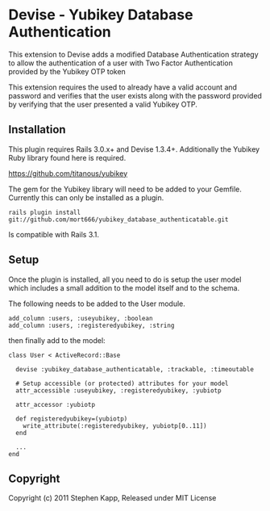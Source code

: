 # Devise - Yubikey Database Authentication

This extension to Devise adds a modified Database Authentication strategy to allow the authentication of a user with Two Factor Authentication provided by the Yubikey OTP token

This extension requires the used to already have a valid account and password and verifies that the user exists along with the password provided by verifying that the user presented a valid Yubikey OTP.

## Installation

This plugin requires Rails 3.0.x+ and Devise 1.3.4+. Additionally the Yubikey Ruby library found here is required.

<https://github.com/titanous/yubikey>

The gem for the Yubikey library will need to be added to your Gemfile. Currently this can only be installed as a plugin.

`rails plugin install git://github.com/mort666/yubikey_database_authenticatable.git`
	
Is compatible with Rails 3.1.

## Setup

Once the plugin is installed, all you need to do is setup the user model which includes a small addition to the model itself and to the schema.

The following needs to be added to the User module.

	add_column :users, :useyubikey, :boolean
	add_column :users, :registeredyubikey, :string

then finally add to the model:

	class User < ActiveRecord::Base

      devise :yubikey_database_authenticatable, :trackable, :timeoutable

      # Setup accessible (or protected) attributes for your model
      attr_accessible :useyubikey, :registeredyubikey, :yubiotp

	  attr_accessor :yubiotp
		
	  def registeredyubikey=(yubiotp)
	    write_attribute(:registeredyubikey, yubiotp[0..11])
	  end
	
      ...
	end

## Copyright

Copyright (c) 2011 Stephen Kapp, Released under MIT License
